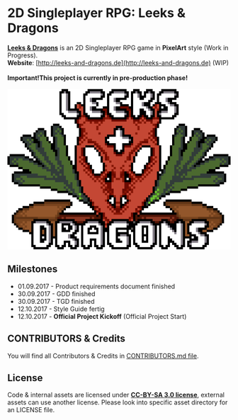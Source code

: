 # 2D Singleplayer RPG: Leeks & Dragons

**[Leeks & Dragons](http://leeks-and-dragons.de)** is an 2D Singleplayer RPG game in **PixelArt** style (Work in Progress).\
**Website**: [http://leeks-and-dragons.de](http://leeks-and-dragons.de) (WIP)\
\
**Important!This project is currently in pre-production phase!**\
\
![Logo](./data/logo/Logo.png)

## Milestones

  - 01.09.2017 - Product requirements document finished
  - 30.09.2017 - GDD finished
  - 30.09.2017 - TGD finished
  - 12.10.2017 - Style Guide fertig
  - 12.10.2017 - **Official Project Kickoff** (Official Project Start)
  
## CONTRIBUTORS & Credits

You will find all Contributors & Credits in [CONTRIBUTORS.md file](https://github.com/leeks-and-dragons/leeks-and-dragons/blob/master/CONTRIBUTORS.md).

## License

Code & internal assets are licensed under **[CC-BY-SA 3.0 license](https://creativecommons.org/licenses/by-sa/3.0/)**, external assets can use another license. Please look into specific asset directory for an LICENSE file.